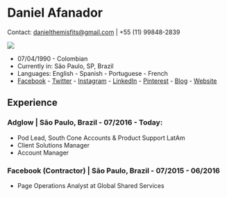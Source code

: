 # Daniel Afanador
  
  Contact: danielthemisfits@gmail.com | +55 (11) 99848-2839

![ ](https://pbs.twimg.com/profile_images/1232330439110615041/p46_R0gn_400x400.jpg)

- 07/04/1990 - Colombian
- Currently in: São Paulo, SP, Brazil
- Languages: English - Spanish - Portuguese - French 
- [Facebook](https://www.facebook.com/danielafanador03) - [Twitter](https://twitter.com/Daniel_Afanador) - [Instagram](https://www.instagram.com/daniel_afanador/) - [LinkedIn](https://www.linkedin.com/in/danielafanador/) - [Pinterest](https://br.pinterest.com/danielafanador/) - [Blog](https://www.mirincon.co/) - [Website](https://danielafanador.co/)

## Experience

### Adglow | São Paulo, Brazil - 07/2016 - Today: 
- Pod Lead, South Cone Accounts & Product Support LatAm
- Client Solutions Manager
- Account Manager

### Facebook (Contractor) | São Paulo, Brazil - 07/2015 - 06/2016
- Page Operations Analyst at Global Shared Services
